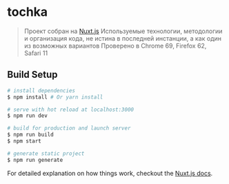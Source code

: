 # tochka

> Проект собран на [Nuxt.js](https://ru.nuxtjs.org/)
> Используемые технологии, методологии и организация кода, не истина в последней инстанции, а как один из возможных вариантов
> Проверено в Chrome 69, Firefox 62, Safari 11

## Build Setup

``` bash
# install dependencies
$ npm install # Or yarn install

# serve with hot reload at localhost:3000
$ npm run dev

# build for production and launch server
$ npm run build
$ npm start

# generate static project
$ npm run generate
```

For detailed explanation on how things work, checkout the [Nuxt.js docs](https://github.com/nuxt/nuxt.js).
